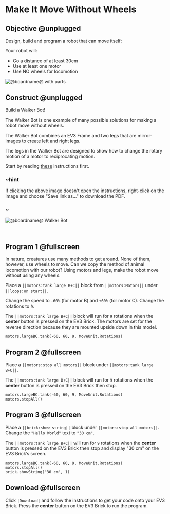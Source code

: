 # Make It Move Without Wheels

## Objective @unplugged

Design, build and program a robot that can move itself:

Your robot will:

* Go a distance of at least 30cm
* Use at least one motor
* Use NO wheels for locomotion

![@boardname@ with parts](/static/lessons/make-it-move/locomotion-no-wheels.jpg)

## Construct @unplugged

Build a Walker Bot!

The Walker Bot is one example of many possible solutions for making a robot move without wheels.

The Walker Bot combines an EV3 Frame and two legs that are mirror-images to create left and right legs.

The legs in the Walker Bot are designed to show how to change the rotary motion of a motor to reciprocating motion.

Start by reading [these](https://le-www-live-s.legocdn.com/sc/media/lessons/mindstorms-ev3/ev3-dep/building%20instructions/walker-bot-bi-180fc24f9298e1dd6201099627d43903.pdf) instructions first.

### ~hint

If clicking the above image doesn't open the instructions, right-click on the image and choose "Save link as..." to download the PDF.

### ~

![@boardname@ Walker Bot](/static/lessons/make-it-move/walker-bot.jpg)

 

## Program 1 @fullscreen

In nature, creatures use many methods to get around. None of them, however, use wheels to move. Can we copy the method of animal locomotion with our robot? Using motors and legs, make the robot move without using any wheels.

Place a `||motors:tank large B+C||` block from `||motors:Motors||` under `||loops:on start||`.

Change the speed to `-60%` (for motor B) and `+60%` (for motor C). Change the rotations to `9`.

The `||motors:tank large B+C||` block will run for `9` rotations when the **center** button is pressed on the EV3 Brick. The motors are set for the reverse direction because they are mounted upside down in this model.

```blocks
motors.largeBC.tank(-60, 60, 9, MoveUnit.Rotations)
```

## Program 2 @fullscreen

Place a `||motors:stop all motors||` block under `||motors:tank large B+C||`.

The `||motors:tank large B+C||` block will run for `9` rotations when the **center** button is pressed on the EV3 Brick then stop.

```blocks
motors.largeBC.tank(-60, 60, 9, MoveUnit.Rotations)
motors.stopAll()
```

## Program 3 @fullscreen

Place a `||brick:show string||` block under `||motors:stop all motors||`. Change the `"Hello World"` text to `"30 cm"`.

The `||motors:tank large B+C||` will run for `9` rotations when the **center** button is pressed on the EV3 Brick then stop and display "30 cm" on the EV3 Brick’s screen.

```blocks
motors.largeBC.tank(-60, 60, 9, MoveUnit.Rotations)
motors.stopAll()
brick.showString("30 cm", 1)
```

## Download @fullscreen

Click `|Download|` and follow the instructions to get your code onto your EV3 Brick. Press the **center** button on the EV3 Brick to run the program.
